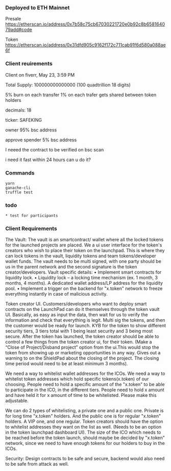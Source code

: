 ### Deployed to ETH Mainnet
Presale https://etherscan.io/address/0x7b58c75cb67030221720e0b92c8b658164079add#code

Token https://etherscan.io/address/0x31dfd905c9162f172c711cab91f6d580a088ae6f


### Client reuirements

Client on fiverr, May 23, 3:59 PM

Total Supply: 100000000000000
(100 quadtrillion 18 digits)

5% burn on each transfer
1% on each trafer gets shared between token holders

decimals: 18

ticker: SAFEKING

owner 95%
bsc address

approve spender 5%
bsc address

I neeed the contract to be verified on bsc scan

i need it fast within 24 hours can u do it?

### Commands
    yarn
    ganache-cli
    truffle test

### todo
    * test for participants

### Client Requirements

The Vault:
The vault is an smartcontract/ wallet where all the locked tokens for the launched projects are placed.
We a ui user interface for the token's creators who wish to place their token on the launchpad. This is where they can lock tokens in the vault, liquidity tokens and team tokens/developer wallet funds. The vault needs to be multi signed, with one party should be us in the parent network and the second signature is the token creator/developers.
Vault specific details:
•	Implement smart contracts for liquidity lock.
•	Liquidity lock – a locking time mechanism (ex. 1 month, 3 months, 4 months). A dedicated wallet address/LP address for the liquidity pool.
•	Implement a trigger on the backend for "x.token" network to freeze everything instantly in case of malicious activity.


Token creator UI.
Customers/developers who want to deploy smart contracts on the LaunchPad can do it themselves through the token vault UI. Basically, as easy as input the data, then wait for us to verify the information and check that everything is legit. Multi sig the tokens, and then the customer would be ready for launch.
KYB for the token to show different security tiers, 3 tiers total with 1 being least security and 3 being most secure.
After the token has launched, the token creator should be able to control a few things from the token creator ui, for their token. (Make a “Close of Project/Disband project” option from the ui.This would stop the token from showing up or marketing opportunities in any way. Gives out a warning to on the ShieldPad about the closing of the project. The closing time period would need to be at least minimum 3 months).

We need a way to whitelist wallet addresses for the ICOs.
We need a way to whitelist token addresses which hold specific tokens(x.token) of our choosing. People need to hold a specific amount of the "x.token"  to be able to participate in the ICO, in the different tiers. People need to hold x amount and have held it for x amount of time to be whitelisted. Please make this adjustable.

We can do 2 types of whitelisting, a private one and a public one. 
Private is for long time "x.token" holders. And the public one is for regular "x.token" holders. A VIP one, and one regular.
Token creators should have the option to whitelist addresses they want on the list as well. (Needs to be an option in the token launchpad dashboard UI).
The size of the ICO which needs to be reached before the token launch, should maybe be decided by "x.token" network, since we need to have enough tokens for our holders to buy in the ICOs.

Security:
Design contracts to be safe and secure, backend would also need to be safe from attack as well.

